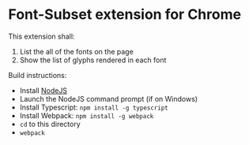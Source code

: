 # Font-Subset extension for Chrome

This extension shall:
1. List the all of the fonts on the page
2. Show the list of glyphs rendered in each font

Build instructions:
* Install [NodeJS](https://nodejs.org/en/download/)
* Launch the NodeJS command prompt (if on Windows)
* Install Typescript: `npm install -g typescript`
* Install Webpack: `npm install -g webpack`
* `cd` to this directory
* `webpack`
